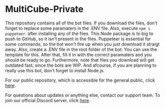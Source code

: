 # MultiCube-Private

This repository contains all of the bot files. If you download the files, don't forget to replace some paramaters in the .ENV file. Also, execute `npm i puppeteer`. after installing any of the files. This Node package is to big to push to GitHub, so it isn't present in the files. Puppeteer is essential for some commands, so the bot won't fire up when you just download it straigt away. Also, create a .ENV file in the root folder of the bot. You can use the template for this. After that, fill it in with the correct paramaters and you should be ready to go. Furthermore, note that files you download will get outdated fast, since the bots are WIP. And afcourse, if you are planning to really use this bot, don't forget to install Node.js.  

For our public repository, which is accessible for the general public, click [here](https://github.com/PuffinKwadraat/MultiCube-Public).

For questions about updates or anything else, contact our support team.
To join our official Discord server, click [here](https://discord.gg/VSE75WkgFM).
